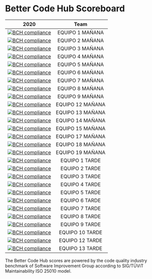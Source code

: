 # Better Code Hub Scoreboard



| 2020       | Team |          
| ------------- |:-------------:| 
| [![BCH compliance](https://bettercodehub.com/edge/badge/ETSISI-EMS/lab-3-mantenibilidad-giwm31-equipo01-manana?branch=master&token=3507136ed0cbcfb1bb4c3ee1083322dd67f5b000)](https://bettercodehub.com/) | EQUIPO 1 MAÑANA |
| [![BCH compliance](https://bettercodehub.com/edge/badge/ETSISI-EMS/lab-3-mantenibilidad-giwm31-equipo2-manana?branch=master&token=5fca1d6a8e862b52c4c96924a11ec43fc6112b67)](https://bettercodehub.com/)  | EQUIPO 2 MAÑANA |
| [![BCH compliance](https://bettercodehub.com/edge/badge/ETSISI-EMS/lab-3-mantenibilidad-giwm31-equipo03-manana?branch=master&token=469eaf050fc2729222e9a85e5e77e915bb1e7dde)](https://bettercodehub.com/) | EQUIPO 3 MAÑANA |
| [![BCH compliance](https://bettercodehub.com/edge/badge/ETSISI-EMS/lab-3-mantenibilidad-giwm31-equipo04-manana?branch=master&token=2b69eb2f4a9c0f7b790d74f5f38da7973687c27d)](https://bettercodehub.com/) | EQUIPO 4 MAÑANA |
| [![BCH compliance](https://bettercodehub.com/edge/badge/ETSISI-EMS/lab-3-mantenibilidad-giwm31-equipo05-manana?branch=master&token=60036332ea89f6c28ce5e158b33e06bed91a98fc)](https://bettercodehub.com/) | EQUIPO 5 MAÑANA |
| [![BCH compliance](https://bettercodehub.com/edge/badge/ETSISI-EMS/lab-3-mantenibilidad-giwm31-equipo6-manana?branch=master&token=b06bdf7a6d4029377ec8081b5aeb0f3aac760560)](https://bettercodehub.com/)  | EQUIPO 6 MAÑANA |
| [![BCH compliance](https://bettercodehub.com/edge/badge/ETSISI-EMS/lab-3-mantenibilidad-giwm31-equipo07-manana?branch=master&token=2dd10328e2ebb47fbb779fb430d9951958582f95)](https://bettercodehub.com/) | EQUIPO 7 MAÑANA |
| [![BCH compliance](https://bettercodehub.com/edge/badge/ETSISI-EMS/lab-3-mantenibilidad-giwm31-equipo08-manana?branch=master&token=dba9a890b1046d235624a742193f569e4e15e5c8)](https://bettercodehub.com/) | EQUIPO 8 MAÑANA |
| [![BCH compliance](https://bettercodehub.com/edge/badge/ETSISI-EMS/lab-3-mantenibilidad-giwm31-equipo09-manana?branch=master&token=57b65a8cdbee2e6c578b265cfd84ede49e338ae6)](https://bettercodehub.com/) | EQUIPO 9 MAÑANA |
| [![BCH compliance](https://bettercodehub.com/edge/badge/ETSISI-EMS/lab-3-mantenibilidad-giwm31-equipo12-manana?branch=master&token=88039cb9c1f4d6d85ac560efdf67bca660c438a0)](https://bettercodehub.com/) | EQUIPO 12 MAÑANA |
| [![BCH compliance](https://bettercodehub.com/edge/badge/ETSISI-EMS/lab-3-mantenibilidad-giwm31-equipo13-manana?branch=master&token=d1e6e590cb16c5ba3b4c2f1e5945475c95064138)](https://bettercodehub.com/) | EQUIPO 13 MAÑANA |
| [![BCH compliance](https://bettercodehub.com/edge/badge/ETSISI-EMS/lab-3-mantenibilidad-giwm31-equipo14-manana?branch=master&token=b9fbf7fe754cda2d093a796fc40fdb4ad07a098f)](https://bettercodehub.com/) | EQUIPO 14 MAÑANA |
| [![BCH compliance](https://bettercodehub.com/edge/badge/ETSISI-EMS/lab-3-mantenibilidad-giwm31-equipo15-manana?branch=master&token=6817ae7cdaeddd4a1b0711246ef9b15b28842f82)](https://bettercodehub.com/) | EQUIPO 15 MAÑANA |
| [![BCH compliance](https://bettercodehub.com/edge/badge/ETSISI-EMS/lab-3-mantenibilidad-giwm31-equipo17-manana?branch=master&token=9105dc2ff08a4b911bbc82158a4db0917dbfd555)](https://bettercodehub.com/) | EQUIPO 17 MAÑANA |
| [![BCH compliance](https://bettercodehub.com/edge/badge/ETSISI-EMS/lab-3-mantenibilidad-giwm31-equipo18-manana?branch=master&token=1dca3091bf54ac488556046789db28bfbfe5dfc5)](https://bettercodehub.com/) | EQUIPO 18 MAÑANA |
| [![BCH compliance](https://bettercodehub.com/edge/badge/ETSISI-EMS/lab-3-mantenibilidad-giwm31-equipo19-manana?branch=master&token=4c8efc4c048a9739f81a823d2fc7a1d9c78a5331)](https://bettercodehub.com/) | EQUIPO 19 MAÑANA |
| [![BCH compliance](https://bettercodehub.com/edge/badge/ETSISI-EMS/lab-3-mantenibilidad-giwt31-equipo01-tarde?branch=master&token=8d11265f0705e53c836645e5073a56240bf775b9)](https://bettercodehub.com/) | EQUIPO 1 TARDE |
| [![BCH compliance](https://bettercodehub.com/edge/badge/ETSISI-EMS/lab-3-mantenibilidad-giwt31-equipo02-tarde?branch=master&token=3cfc547950d8f3a5e5decd07bdb756d0d6327883)](https://bettercodehub.com/) | EQUIPO 2 TARDE |
| [![BCH compliance](https://bettercodehub.com/edge/badge/ETSISI-EMS/lab-3-mantenibilidad-giwt31-equipo03-tarde?branch=master&token=4c85a9736e3e1374d58d5a47476a30c9acd2d091)](https://bettercodehub.com/) | EQUIPO 3 TARDE |
[![BCH compliance](https://bettercodehub.com/edge/badge/ETSISI-EMS/lab-3-mantenibilidad-giwt31-equipo04-tarde?branch=master&token=b65b4123fdfa4ba69ddf5780bd3414dfc21f73c8)](https://bettercodehub.com/) | EQUIPO 4 TARDE |
| [![BCH compliance](https://bettercodehub.com/edge/badge/ETSISI-EMS/lab-3-mantenibilidad-giwt31-equipo05-tarde?branch=master&token=3183e29388e3e718a1a090aec3f885f7765c8454)](https://bettercodehub.com/) | EQUIPO 5 TARDE |
| [![BCH compliance](https://bettercodehub.com/edge/badge/ETSISI-EMS/lab-3-mantenibilidad-giwt31-equipo06-tarde?branch=master&token=8e3eb7e6a4dbf7d5295f6b269349ac7aea6e8b73)](https://bettercodehub.com/) | EQUIPO 6 TARDE |
| [![BCH compliance](https://bettercodehub.com/edge/badge/ETSISI-EMS/lab-3-mantenibilidad-giwt31-equipo07-tarde?branch=master&token=6e45576e7c18417b5c7f53f1fdd37cf5d23bed03)](https://bettercodehub.com/) | EQUIPO 7 TARDE |
| [![BCH compliance](https://bettercodehub.com/edge/badge/ETSISI-EMS/lab-3-mantenibilidad-giwt31-equipo08-tarde?branch=master&token=e0704f8e962c7a4d931368fa0d8bce5ae8519a8d)](https://bettercodehub.com/) | EQUIPO 8 TARDE |
| [![BCH compliance](https://bettercodehub.com/edge/badge/ETSISI-EMS/lab-3-mantenibilidad-giwt31-equipo09-tarde?branch=master&token=639ed8ceab435d4c12dab14554cc5e72256593fc)](https://bettercodehub.com/) | EQUIPO 9 TARDE |
| [![BCH compliance](https://bettercodehub.com/edge/badge/ETSISI-EMS/lab-3-mantenibilidad-giwt31-equipo10-tarde?branch=master&token=535fe61e8e552a8c64dbfbe02d8700834fbe63b8)](https://bettercodehub.com/) | EQUIPO 10 TARDE |
| [![BCH compliance](https://bettercodehub.com/edge/badge/ETSISI-EMS/lab-3-mantenibilidad-giwt31-equipo12-tarde?branch=master&token=e80fc49eb1717e205d9bccf90acc0c0563a95f48)](https://bettercodehub.com/) | EQUIPO 12 TARDE |
| [![BCH compliance](https://bettercodehub.com/edge/badge/ETSISI-EMS/lab-3-mantenibilidad-giwt31-equipo13-tarde?branch=master&token=ca0b85848779ba4af54550d70888f356145b7c65)](https://bettercodehub.com/) | EQUIPO 13 TARDE |

The Better Code Hub scores are powered by the code quality industry benchmark of Software Improvement Group according to SIG/TÜViT Maintainability ISO 25010 model.

